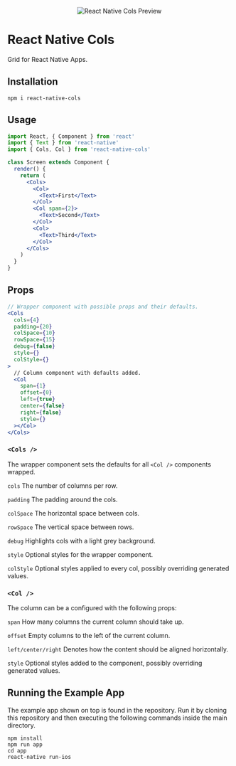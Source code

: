 <p></p>
<p align="center">
  <img src="https://raw.githubusercontent.com/naminho/ftpme/master/preview.png" alt="React Native Cols Preview">
</p>

# React Native Cols

Grid for React Native Apps.

## Installation

```
npm i react-native-cols
```

## Usage

```jsx
import React, { Component } from 'react'
import { Text } from 'react-native'
import { Cols, Col } from 'react-native-cols'

class Screen extends Component {
  render() {
    return (
      <Cols>
        <Col>
          <Text>First</Text>
        </Col>
        <Col span={2}>
          <Text>Second</Text>
        </Col>
        <Col>
          <Text>Third</Text>
        </Col>
      </Cols>
    )
  }
}
```

## Props

```jsx
// Wrapper component with possible props and their defaults.
<Cols
  cols={4}
  padding={20}
  colSpace={10}
  rowSpace={15}
  debug={false}
  style={}
  colStyle={}
>
  // Column component with defaults added.
  <Col
    span={1}
    offset={0}
    left={true}
    center={false}
    right={false}
    style={}
  ></Col>
</Cols>
```

### `<Cols />`

The wrapper component sets the defaults for all `<Col />` components wrapped.

`cols` The number of columns per row.

`padding` The padding around the cols.

`colSpace` The horizontal space between cols.

`rowSpace` The vertical space between rows.

`debug` Highlights cols with a light grey background.

`style` Optional styles for the wrapper component.

`colStyle` Optional styles applied to every col, possibly overriding generated
values.

### `<Col />`

The column can be a configured with the following props:

`span` How many columns the current column should take up.

`offset` Empty columns to the left of the current column.

`left/center/right` Denotes how the content should be aligned horizontally.

`style` Optional styles added to the component, possibly overriding generated
values.

## Running the Example App

The example app shown on top is found in the repository. Run it by cloning this repository and then executing the following commands inside the main directory.

```
npm install
npm run app
cd app
react-native run-ios
```
